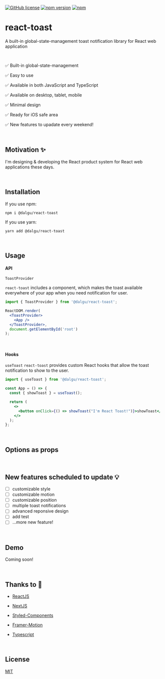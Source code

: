 [![GitHub license](https://img.shields.io/badge/license-MIT-blue.svg)](https://github.com/facebook/react/blob/main/LICENSE)
[![npm version](https://img.shields.io/npm/v/@dalgu/react-toast.svg)](https://www.npmjs.com/package/@dalgu/react-toast)
[![npm](https://img.shields.io/npm/dm/@dalgu/react-toast.svg)](https://www.npmjs.com/package/@dalgu/react-toast)

# react-toast

A built-in global-state-management toast notification library for React web application

<br/>

✅ Built-in global-state-management

✅ Easy to use

✅ Available in both JavaScript and TypeScript

✅ Available on desktop, tablet, mobile

✅ Minimal design

✅ Ready for iOS safe area

✅ New features to upadate every weekend!

<br/>

## Motivation ✨

I'm designing & developing the React product system for React web applications these days.

<br/>

## Installation

If you use npm:

```
npm i @dalgu/react-toast
```

If you use yarn:

```
yarn add @dalgu/react-toast
```

<br/>

## Usage

#### API

`ToastProvider`

`react-toast` includes a <ToastProvider /> component, which makes the toast available everywhere of your app when you need notification for user.

```jsx
import { ToastProvider } from '@dalgu/react-toast';

ReactDOM.render(
  <ToastProvider>
    <App />
  </ToastProvider>,
  document.getElementById('root')
);
```

<br/>

#### Hooks

`useToast`
`react-toast` provides custom React hooks that allow the toast notification to show to the user.

```jsx
import { useToast } from '@dalgu/react-toast';

const App = () => {
  const { showToast } = useToast();

  return (
    <>
      <button onClick={() => showToast("I'm React Toast!")}>showToast</button>
    </>
  );
};
```

<br/>

## Options as props

<br/>

## New features scheduled to update 💡

- [ ] customizable style
- [ ] customizable motion
- [ ] customizable position
- [ ] multiple toast notifications
- [ ] advanced reponsive design
- [ ] add test
- [ ] ...more new feature!

<br/>

## Demo

Coming soon!

<br/>

## Thanks to 🙏

- [ReactJS](https://reactjs.org/)

- [NextJS](https://nextjs.org/)

- [Styled-Components](https://github.com/styled-components/styled-components)

- [Framer-Motion](https://github.com/framer/motion)

- [Typescript](https://www.typescriptlang.org/)

<br/>

## License

[MIT](https://github.com/dalgudot/react-toast/blob/main/LICENSE)
